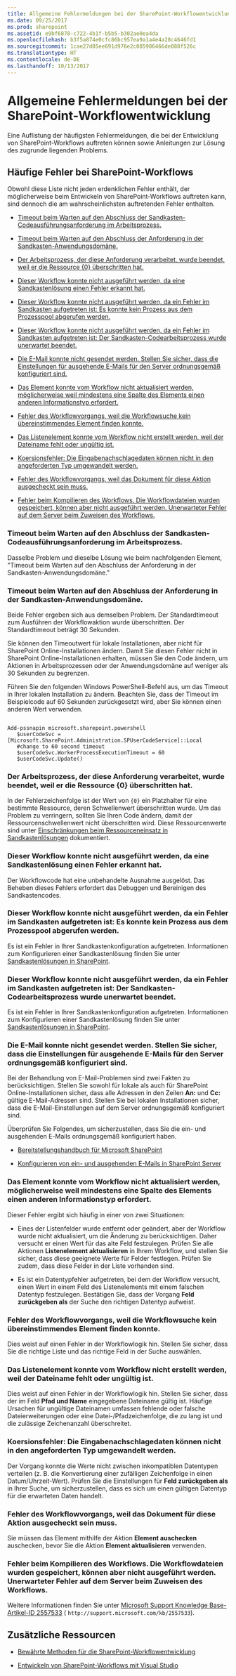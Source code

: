 ```yaml
---
title: Allgemeine Fehlermeldungen bei der SharePoint-Workflowentwicklung
ms.date: 09/25/2017
ms.prod: sharepoint
ms.assetid: e9bf6878-c722-4b1f-b5b5-b302ae0ea4da
ms.openlocfilehash: b3f5a874e0cfc86bc957ea9a1a4e4a28c4646fd1
ms.sourcegitcommit: 1cae27d85ee691d976e2c085986466de088f526c
ms.translationtype: HT
ms.contentlocale: de-DE
ms.lasthandoff: 10/13/2017
---
```

# <a name="common-error-messages-in-sharepoint-workflow-development"></a>Allgemeine Fehlermeldungen bei der SharePoint-Workflowentwicklung
Eine Auflistung der häufigsten Fehlermeldungen, die bei der Entwicklung von SharePoint-Workflows auftreten können sowie Anleitungen zur Lösung des zugrunde liegenden Problems.
## <a name="common-sharepoint-workflow-errors"></a>Häufige Fehler bei SharePoint-Workflows

Obwohl diese Liste nicht jeden erdenklichen Fehler enthält, der möglicherweise beim Entwickeln von SharePoint-Workflows auftreten kann, sind dennoch die am wahrscheinlichsten auftretenden Fehler enthalten.
  
    
    

-  [Timeout beim Warten auf den Abschluss der Sandkasten-Codeausführungsanforderung im Arbeitsprozess.](#bkmk_error01)
    
  
-  [Timeout beim Warten auf den Abschluss der Anforderung in der Sandkasten-Anwendungsdomäne.](#bkmk_error02)
    
  
-  [Der Arbeitsprozess, der diese Anforderung verarbeitet, wurde beendet, weil er die Ressource {0} überschritten hat.](#bkmk_error03)
    
  
-  [Dieser Workflow konnte nicht ausgeführt werden, da eine Sandkastenlösung einen Fehler erkannt hat.](#bkmk_error04)
    
  
-  [Dieser Workflow konnte nicht ausgeführt werden, da ein Fehler im Sandkasten aufgetreten ist: Es konnte kein Prozess aus dem Prozesspool abgerufen werden.](#bkmk_error05)
    
  
-  [Dieser Workflow konnte nicht ausgeführt werden, da ein Fehler im Sandkasten aufgetreten ist: Der Sandkasten-Codearbeitsprozess wurde unerwartet beendet.](#bkmk_error06)
    
  
-  [Die E-Mail konnte nicht gesendet werden. Stellen Sie sicher, dass die Einstellungen für ausgehende E-Mails für den Server ordnungsgemäß konfiguriert sind.](#bkmk_error07)
    
  
-  [Das Element konnte vom Workflow nicht aktualisiert werden, möglicherweise weil mindestens eine Spalte des Elements einen anderen Informationstyp erfordert.](#bkmk_error08)
    
  
-  [Fehler des Workflowvorgangs, weil die Workflowsuche kein übereinstimmendes Element finden konnte.](#bkmk_error09)
    
  
-  [Das Listenelement konnte vom Workflow nicht erstellt werden, weil der Dateiname fehlt oder ungültig ist.](#bkmk_error10)
    
  
-  [Koersionsfehler: Die Eingabenachschlagedaten können nicht in den angeforderten Typ umgewandelt werden.](#bkmk_error11)
    
  
-  [Fehler des Workflowvorgangs, weil das Dokument für diese Aktion ausgecheckt sein muss.](#bkmk_error12)
    
  
-  [Fehler beim Kompilieren des Workflows. Die Workflowdateien wurden gespeichert, können aber nicht ausgeführt werden. Unerwarteter Fehler auf dem Server beim Zuweisen des Workflows.](#bkmk_error13)
    
  

### <a name="timeout-while-waiting-for-sandboxed-code-execution-request-to-complete-within-the-worker-process"></a>Timeout beim Warten auf den Abschluss der Sandkasten-Codeausführungsanforderung im Arbeitsprozess.
<a name="bkmk_error01"> </a>

Dasselbe Problem und dieselbe Lösung wie beim nachfolgenden Element, "Timeout beim Warten auf den Abschluss der Anforderung in der Sandkasten-Anwendungsdomäne."
  
    
    

### <a name="timeout-while-waiting-for-request-to-complete-within-the-sandboxed-appdomain"></a>Timeout beim Warten auf den Abschluss der Anforderung in der Sandkasten-Anwendungsdomäne.
<a name="bkmk_error02"> </a>

Beide Fehler ergeben sich aus demselben Problem. Der Standardtimeout zum Ausführen der Workflowaktion wurde überschritten. Der Standardtimeout beträgt 30 Sekunden.
  
    
    
Sie können den Timeoutwert für lokale Installationen, aber nicht für SharePoint Online-Installationen ändern. Damit Sie diesen Fehler nicht in SharePoint Online-Installationen erhalten, müssen Sie den Code ändern, um Aktionen in Arbeitsprozessen oder der Anwendungsdomäne auf weniger als 30 Sekunden zu begrenzen.
  
    
    
Führen Sie den folgenden Windows PowerShell-Befehl aus, um das Timeout in Ihrer lokalen Installation zu ändern. Beachten Sie, dass der Timeout im Beispielcode auf 60 Sekunden zurückgesetzt wird, aber Sie können einen anderen Wert verwenden.
  
    
    



```

Add-pssnapin microsoft.sharepoint.powershell
   $userCodeSvc = [Microsoft.SharePoint.Administration.SPUserCodeService]::Local
   #change to 60 second timeout
   $userCodeSvc.WorkerProcessExecutionTimeout = 60 
   $userCodeSvc.Update()
```


### <a name="the-worker-process-handling-this-request-was-ended-because-it-exceeded-the-resource-0"></a>Der Arbeitsprozess, der diese Anforderung verarbeitet, wurde beendet, weil er die Ressource {0} überschritten hat.
<a name="bkmk_error03"> </a>

In der Fehlerzeichenfolge ist der Wert von  `{0}` ein Platzhalter für eine bestimmte Ressource, deren Schwellenwert überschritten wurde. Um das Problem zu verringern, sollten Sie Ihren Code ändern, damit der Ressourcenschwellenwert nicht überschritten wird. Diese Ressourcenwerte sind unter [Einschränkungen beim Ressourceneinsatz in Sandkastenlösungen](http://msdn.microsoft.com/en-us/library/gg615462%28v=office.14%29.aspx) dokumentiert.
  
    
    

### <a name="this-workflow-could-not-run-because-a-sandboxed-solution-encountered-an-error"></a>Dieser Workflow konnte nicht ausgeführt werden, da eine Sandkastenlösung einen Fehler erkannt hat.
<a name="bkmk_error04"> </a>

Der Workflowcode hat eine unbehandelte Ausnahme ausgelöst. Das Beheben dieses Fehlers erfordert das Debuggen und Bereinigen des Sandkastencodes.
  
    
    

### <a name="this-workflow-could-not-run-because-the-sandbox-failed-could-not-get-a-process-from-the-process-pool"></a>Dieser Workflow konnte nicht ausgeführt werden, da ein Fehler im Sandkasten aufgetreten ist: Es konnte kein Prozess aus dem Prozesspool abgerufen werden.
<a name="bkmk_error05"> </a>

Es ist ein Fehler in Ihrer Sandkastenkonfiguration aufgetreten. Informationen zum Konfigurieren einer Sandkastenlösung finden Sie unter  [Sandkastenlösungen in SharePoint](http://msdn.microsoft.com/en-us/library/ee536577%28v=office.14%29.aspx).
  
    
    

### <a name="this-workflow-could-not-run-because-the-sandbox-failed-the-sandboxed-code-worker-process-exited-unexpectedly"></a>Dieser Workflow konnte nicht ausgeführt werden, da ein Fehler im Sandkasten aufgetreten ist: Der Sandkasten-Codearbeitsprozess wurde unerwartet beendet.
<a name="bkmk_error06"> </a>

Es ist ein Fehler in Ihrer Sandkastenkonfiguration aufgetreten. Informationen zum Konfigurieren einer Sandkastenlösung finden Sie unter  [Sandkastenlösungen in SharePoint](http://msdn.microsoft.com/en-us/library/ee536577%28v=office.14%29.aspx).
  
    
    

### <a name="the-e-mail-message-cannot-be-sent-make-sure-the-outgoing-e-mail-settings-for-the-server-are-configured-correctly"></a>Die E-Mail konnte nicht gesendet werden. Stellen Sie sicher, dass die Einstellungen für ausgehende E-Mails für den Server ordnungsgemäß konfiguriert sind.
<a name="bkmk_error07"> </a>

Bei der Behandlung von E-Mail-Problemen sind zwei Fakten zu berücksichtigen. Stellen Sie sowohl für lokale als auch für SharePoint Online-Installationen sicher, dass alle Adressen in den Zeilen **An:** und **Cc:** gültige E-Mail-Adressen sind. Stellen Sie bei lokalen Installationen sicher, dass die E-Mail-Einstellungen auf dem Server ordnungsgemäß konfiguriert sind.
  
    
    
Überprüfen Sie Folgendes, um sicherzustellen, dass Sie die ein- und ausgehenden E-Mails ordnungsgemäß konfiguriert haben.
  
    
    

-  [Bereitstellungshandbuch für Microsoft SharePoint](http://download.microsoft.com/download/1/F/6/1F6D3BE4-1174-4320-A1D1-C0E2681CCCF3/Deployment-guide-for-SharePoint.pdf)
    
  
-  [Konfigurieren von ein- und ausgehenden E-Mails in SharePoint Server](http://blogs.msdn.com/b/pareshg/archive/2010/04/23/how-to-configure-incoming-and-outgoing-emails-in-sharepoint-server-2010.aspx)
    
  

### <a name="the-workflow-could-not-update-the-item-possibly-because-one-or-more-columns-for-the-item-require-a-different-type-of-information"></a>Das Element konnte vom Workflow nicht aktualisiert werden, möglicherweise weil mindestens eine Spalte des Elements einen anderen Informationstyp erfordert.
<a name="bkmk_error08"> </a>

Dieser Fehler ergibt sich häufig in einer von zwei Situationen:
  
    
    

- Eines der Listenfelder wurde entfernt oder geändert, aber der Workflow wurde nicht aktualisiert, um die Änderung zu berücksichtigen. Daher versucht er einen Wert für das alte Feld festzulegen. Prüfen Sie alle Aktionen **Listenelement aktualisieren** in Ihrem Workflow, und stellen Sie sicher, dass diese geeignete Werte für Felder festlegen. Prüfen Sie zudem, dass diese Felder in der Liste vorhanden sind.
    
  
- Es ist ein Datentypfehler aufgetreten, bei dem der Workflow versucht, einen Wert in einem Feld des Listenelements mit einem falschen Datentyp festzulegen. Bestätigen Sie, dass der Vorgang **Feld zurückgeben als** der Suche den richtigen Datentyp aufweist.
    
  

### <a name="the-workflow-operation-failed-because-the-workflow-lookup-found-no-matching-item"></a>Fehler des Workflowvorgangs, weil die Workflowsuche kein übereinstimmendes Element finden konnte.
<a name="bkmk_error09"> </a>

Dies weist auf einen Fehler in der Workflowlogik hin. Stellen Sie sicher, dass Sie die richtige Liste und das richtige Feld in der Suche auswählen.
  
    
    

### <a name="the-workflow-could-not-create-the-list-item-because-the-file-name-is-either-missing-or-invalid"></a>Das Listenelement konnte vom Workflow nicht erstellt werden, weil der Dateiname fehlt oder ungültig ist.
<a name="bkmk_error10"> </a>

Dies weist auf einen Fehler in der Workflowlogik hin. Stellen Sie sicher, dass der im Feld **Pfad und Name** eingegebene Dateiname gültig ist. Häufige Ursachen für ungültige Dateinamen umfassen fehlende oder falsche Dateierweiterungen oder eine Datei-/Pfadzeichenfolge, die zu lang ist und die zulässige Zeichenanzahl überschreitet.
  
    
    

### <a name="coercion-failed-unable-to-transform-the-input-lookup-data-into-the-requested-type"></a>Koersionsfehler: Die Eingabenachschlagedaten können nicht in den angeforderten Typ umgewandelt werden.
<a name="bkmk_error11"> </a>

Der Vorgang konnte die Werte nicht zwischen inkompatiblen Datentypen verteilen (z. B. die Konvertierung einer zufälligen Zeichenfolge in einen Datum/Uhrzeit-Wert). Prüfen Sie die Einstellungen für **Feld zurückgeben als** in Ihrer Suche, um sicherzustellen, dass es sich um einen gültigen Datentyp für die erwarteten Daten handelt.
  
    
    

### <a name="the-workflow-operation-failed-because-the-action-requires-the-document-to-be-checked-out"></a>Fehler des Workflowvorgangs, weil das Dokument für diese Aktion ausgecheckt sein muss.
<a name="bkmk_error12"> </a>

Sie müssen das Element mithilfe der Aktion **Element auschecken** auschecken, bevor Sie die Aktion **Element aktualisieren** verwenden.
  
    
    

### <a name="errors-were-found-when-compiling-the-workflow-the-workflow-files-were-saved-but-cannot-be-run-unexpected-error-on-server-associating-the-workflow"></a>Fehler beim Kompilieren des Workflows. Die Workflowdateien wurden gespeichert, können aber nicht ausgeführt werden. Unerwarteter Fehler auf dem Server beim Zuweisen des Workflows.
<a name="bkmk_error13"> </a>

Weitere Informationen finden Sie unter  [Microsoft Support Knowledge Base-Artikel-ID 2557533](http://support.microsoft.com/kb/2557533) ( `http://support.microsoft.com/kb/2557533`).
  
    
    

## <a name="additional-resources"></a>Zusätzliche Ressourcen
<a name="bk_addresources"> </a>


-  [Bewährte Methoden für die SharePoint-Workflowentwicklung](sharepoint-workflow-development-best-practices.md)
    
  
-  [Entwickeln von SharePoint-Workflows mit Visual Studio](develop-sharepoint-workflows-using-visual-studio.md)
    
  

  
    
    


